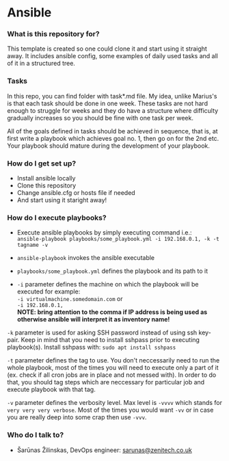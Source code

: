 # Ansible #
### What is this repository for? ###

This template is created so one could clone it and start using it straight away. It includes ansible config, some examples of daily used tasks and all of it in a structured tree.

### Tasks ###
In this repo, you can find folder with task*.md file. My idea, unlike Marius's is that each task should be done in one week. These tasks are not hard enough to struggle for weeks and they do have a structure where difficulty gradually increases so you should be fine with one task per week.

All of the goals defined in tasks should be achieved in sequence, that is, at first write a playbook which achieves goal no. 1, then go on for the 2nd etc. Your playbook should mature during the development of your playbook.
### How do I get set up? ###

* Install ansible locally
* Clone this repository
* Change ansible.cfg or hosts file if needed
* And start using it staright away!

### How do I execute playbooks? ###
* Execute ansible playbooks by simply executing command i.e.:   
`ansible-playbook playbooks/some_playbook.yml -i 192.168.0.1, -k -t tagname -v`

* `ansible-playbook` invokes the ansible executable
* `playbooks/some_playbook.yml` defines the playbook and its path to it
* `-i` parameter defines the machine on which the playbook will be executed for example:    
`-i virtualmachine.somedomain.com` or   
`-i 192.168.0.1,`   
**NOTE: bring attention to the comma if IP address is being used as otherwise ansible will interpret it as inventory name!**

`-k` parameter is used for asking SSH password instead of using ssh key-pair. Keep in mind that you need to install sshpass prior to executing playbook(s).
Install sshpass with: `sudo apt install sshpass`

`-t` parameter defines the tag to use. You don't neccessarily need to run the whole playbook, most of the times you will need to execute only a part of it (ex. check if all cron jobs are in place and not messed with). In order to do that, you should tag steps which are neccessary for particular job and execute playbook with that tag.

`-v` parameter defines the verbosity level. Max level is `-vvvv` which stands for `very very very verbose`. Most of the times you would want `-vv` or in case you are really deep into some crap then use `-vvv`.
### Who do I talk to? ###

* Šarūnas Žilinskas, DevOps engineer: sarunas@zenitech.co.uk